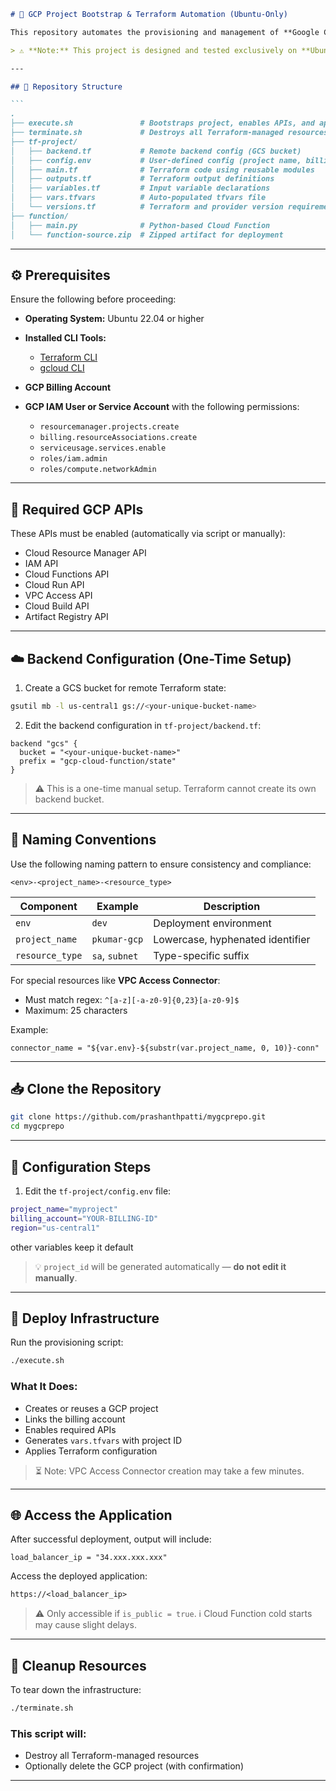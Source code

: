 ````markdown
# 🚀 GCP Project Bootstrap & Terraform Automation (Ubuntu-Only)

This repository automates the provisioning and management of **Google Cloud Projects** and key infrastructure components — including **Cloud Functions**, **Load Balancers**, **Service Accounts**, and **IAM Policies** — using **Terraform** and **Bash scripting**.

> ⚠️ **Note:** This project is designed and tested exclusively on **Ubuntu-based environments**. Other operating systems (e.g., Windows/macOS) are not supported.

---

## 📁 Repository Structure

```
.
├── execute.sh               # Bootstraps project, enables APIs, and applies Terraform
├── terminate.sh             # Destroys all Terraform-managed resources
├── tf-project/
│   ├── backend.tf           # Remote backend config (GCS bucket)
│   ├── config.env           # User-defined config (project name, billing info, region)
│   ├── main.tf              # Terraform code using reusable modules
│   ├── outputs.tf           # Terraform output definitions
│   ├── variables.tf         # Input variable declarations
│   ├── vars.tfvars          # Auto-populated tfvars file
│   └── versions.tf          # Terraform and provider version requirements
├── function/
│   ├── main.py              # Python-based Cloud Function
│   └── function-source.zip  # Zipped artifact for deployment
````

---

## ⚙️ Prerequisites

Ensure the following before proceeding:

* **Operating System:** Ubuntu 22.04 or higher
* **Installed CLI Tools:**

  * [Terraform CLI](https://developer.hashicorp.com/terraform/downloads)
  * [gcloud CLI](https://cloud.google.com/sdk/docs/install)
* **GCP Billing Account**
* **GCP IAM User or Service Account** with the following permissions:

  * `resourcemanager.projects.create`
  * `billing.resourceAssociations.create`
  * `serviceusage.services.enable`
  * `roles/iam.admin`
  * `roles/compute.networkAdmin`

---

## 🔧 Required GCP APIs

These APIs must be enabled (automatically via script or manually):

* Cloud Resource Manager API
* IAM API
* Cloud Functions API
* Cloud Run API
* VPC Access API
* Cloud Build API
* Artifact Registry API

---

## ☁️ Backend Configuration (One-Time Setup)

1. Create a GCS bucket for remote Terraform state:

```bash
gsutil mb -l us-central1 gs://<your-unique-bucket-name>
```

2. Edit the backend configuration in `tf-project/backend.tf`:

```hcl
backend "gcs" {
  bucket = "<your-unique-bucket-name>"
  prefix = "gcp-cloud-function/state"
}
```

> ⚠️ This is a one-time manual setup. Terraform cannot create its own backend bucket.

---

## 🧾 Naming Conventions

Use the following naming pattern to ensure consistency and compliance:

```
<env>-<project_name>-<resource_type>
```

| Component       | Example        | Description                      |
| --------------- | -------------- | -------------------------------- |
| `env`           | `dev`          | Deployment environment           |
| `project_name`  | `pkumar-gcp`   | Lowercase, hyphenated identifier |
| `resource_type` | `sa`, `subnet` | Type-specific suffix             |

For special resources like **VPC Access Connector**:

* Must match regex: `^[a-z][-a-z0-9]{0,23}[a-z0-9]$`
* Maximum: 25 characters

Example:

```hcl
connector_name = "${var.env}-${substr(var.project_name, 0, 10)}-conn"
```

---

## 📥 Clone the Repository

```bash
git clone https://github.com/prashanthpatti/mygcprepo.git
cd mygcprepo
```

---

## 🔧 Configuration Steps

1. Edit the `tf-project/config.env` file:

```bash
project_name="myproject"
billing_account="YOUR-BILLING-ID"
region="us-central1"
```
other variables keep it default

> 💡 `project_id` will be generated automatically — **do not edit it manually**.

---

## 🚀 Deploy Infrastructure

Run the provisioning script:

```bash
./execute.sh
```

### What It Does:

* Creates or reuses a GCP project
* Links the billing account
* Enables required APIs
* Generates `vars.tfvars` with project ID
* Applies Terraform configuration

> ⏳ Note: VPC Access Connector creation may take a few minutes.

---

## 🌐 Access the Application

After successful deployment, output will include:

```hcl
load_balancer_ip = "34.xxx.xxx.xxx"
```

Access the deployed application:

```text
https://<load_balancer_ip>
```

> ⚠️ Only accessible if `is_public = true`.
> ℹ️ Cloud Function cold starts may cause slight delays.

---

## 🧹 Cleanup Resources

To tear down the infrastructure:

```bash
./terminate.sh
```

### This script will:

* Destroy all Terraform-managed resources
* Optionally delete the GCP project (with confirmation)

---

